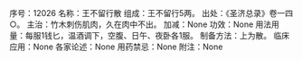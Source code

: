 序号：12026
名称：王不留行散
组成：王不留行5两。
出处：《圣济总录》卷一四○。
主治：竹木刺伤肌肉，久在肉中不出。
加减：None
功效：None
用法用量：每服1钱匕，温酒调下，空腹、日午、夜卧各1服。
制备方法：上为散。
临床应用：None
各家论述：None
用药禁忌：None
附注：None
